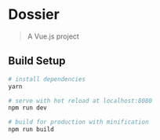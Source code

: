 # Dossier

> A Vue.js project

## Build Setup

``` bash
# install dependencies
yarn

# serve with hot reload at localhost:8080
npm run dev

# build for production with minification
npm run build
```

